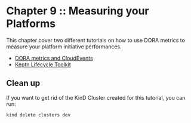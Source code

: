 # Chapter 9 :: Measuring your Platforms

This chapter cover two different tutorials on how to use DORA metrics to measure your platform initiative performances. 

- [DORA metrics and CloudEvents](dora-cloudevents/README.md)
- [Keptn Lifecycle Toolkit](keptn/README.md)

## Clean up

If you want to get rid of the KinD Cluster created for this tutorial, you can run:

```
kind delete clusters dev
```

